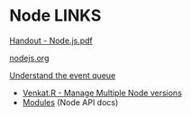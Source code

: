 # Node LINKS

[Handout - Node.js.pdf](../files/Handout-Node.js.pdf)



[nodejs.org](https://nodejs.org)

[Understand the event queue](https://www.youtube.com/watch?v=8aGhZQkoFbQ)



- [Venkat.R - Manage Multiple Node versions](https://medium.com/@ramsunvtech/manage-multiple-node-versions-e3245d5ede44)
- [Modules](https://nodejs.org/api/modules.html#modules_modules) (Node API docs)



